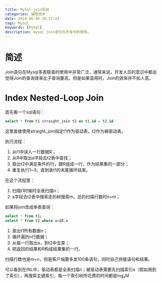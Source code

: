 ```yaml
---
title: MySql-join实战
categories: 编程技术
date: 2019-06-06 10:57:43
tags: MySql
keywords: [MySql]
description: mysql join语句在开发中的使用。
---
```

# 简述
Join语句在Mysql多表联查的使用中非常广泛，通常来说，开发人员的意识中都会觉得Join的查询效率比子查询要高，但是如果滥用时，Join的效率并不如人意。


# Index Nested-Loop Join
首先看一个sql语句：
```sql
select * from t1 straight_join t2 on t1.id = t2.id
```
这里直接使用straight_join指定t1作为驱动表，t2作为被驱动表。

执行流程：
1. 从t1中读入一行数据R；
2. 从R中取出a字段去t2表中查找；
3. 取出t2中满足条件的行，跟R组成一行，作为结果集的一部分；
4. 重复执行1~3，直到表t1的末尾循环结束。

在这个流程里：
1. 扫描t1时候时全表扫描n；
2. a字段去t2表中搜索走的树搜索m，总的扫描行数时n+m；

如果将join改成单表查询：
```sql
select * from t1;
select * from t2 where a=$R.a
```
1. 查出t1所有数据n；
2. 循环遍历n行数据；
3. 从每一行取出a，到t2中去查；
4. 把返回的结果和R构成结果集的一行。

扫描行数也是m+n，但是客户端要多发100条语句，同时自己拼接语句和结果。

可以看到在INL中，驱动表都是全表扫描n；被驱动表需要先扫描索引a（假如用到了索引），再搜索主键索引，每一个索引树所花费的时间都是log₂M


